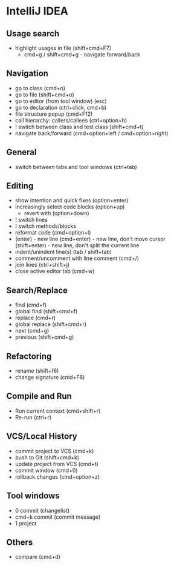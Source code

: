 # IntelliJ IDEA

## Usage search
- highlight usages in file (shift+cmd+F7)
    - cmd+g / shift+cmd+g - navigate forward/back
    
## Navigation
- go to class (cmd+o)
- go to file (shift+cmd+o)  
- go to editor  (from tool window) (esc)  
- go to declaration (ctrl+click, cmd+b)
- file structure popup (cmd+F12)
- call hierarchy: callers/callees (ctrl+option+h)
- ! switch between class and test  class (shift+cmd+t)
- navigate back/forward (cmd+option+left / cmd+option+right)

## General
- switch between tabs and tool windows (ctrl+tab)

## Editing
- show intention and quick fixes (option+enter)
- increasingly select code blocks (option+up)
    - revert with (option+down)
- ! switch lines
- ! switch methods/blocks
- reformat code (cmd+option+l)
- (enter) - new line
  (cmd+enter) - new line, don't move cursor
  (shift+enter) - new line, don't split the current line
- indent/unindent line(s) (tab / shift+tab)
- comment/uncomment with line comment (cmd+/)
- join lines (ctrl+shift+j)
- close active editor tab (cmd+w)

## Search/Replace
- find (cmd+f)
- global find (shift+cmd+f)
- replace (cmd+r)  
- global replace (shift+cmd+r)
- next (cmd+g)
- previous (shift+cmd+g)

## Refactoring
- rename (shift+f6)
- change signature (cmd+F6)

## Compile and Run
- Run current context (cmd+shift+r)
- Re-run (ctrl+r)

## VCS/Local History
- commit project to VCS (cmd+k)
- push to Git (shift+cmd+k)
- update project from VCS (cmd+t)
- commit window (cmd+0)
- rollback changes (cmd+option+z)

## Tool windows
- 0 commit (changelist)
- cmd+k commit (commit message)   
- 1 project

## Others
- compare (cmd+d)